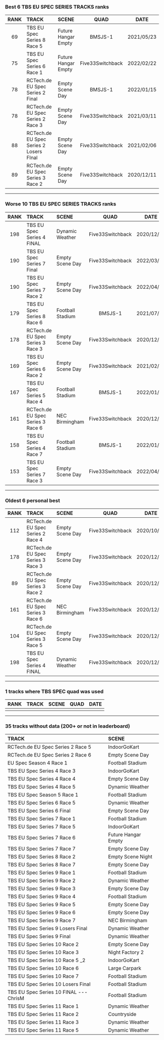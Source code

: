 ### Best 6 TBS EU SPEC SERIES TRACKS ranks
|RANK|TRACK|SCENE|QUAD|DATE|
|:---:|:---|:---|:---:|:---:|
|69|TBS EU Spec Series 8 Race 5|Future Hangar Empty|BMSJS-1|2021/05/23|
|75|TBS EU Spec Series 6 Race 1|Future Hangar Empty|Five33Switchback|2022/02/22|
|78|RCTech.de EU Spec Series 2 Final|Empty Scene Day|BMSJS-1|2022/01/15|
|78|RCTech.de EU Spec Series 2 Race 3|Empty Scene Day|Five33Switchback|2021/03/11|
|88|RCTech.de EU Spec Series 2 Losers FInal|Empty Scene Day|Five33Switchback|2021/02/06|
|89|RCTech.de EU Spec Series 3 Race 2|Empty Scene Day|Five33Switchback|2020/12/11|
---
### Worse 10 TBS EU SPEC SERIES TRACKS ranks
|RANK|TRACK|SCENE|QUAD|DATE|
|:---:|:---|:---|:---:|:---:|
|198|TBS EU Spec Series 4 FINAL|Dynamic Weather|Five33Switchback|2020/12/26|
|190|TBS EU Spec Series 7 Final|Empty Scene Day|Five33Switchback|2022/03/26|
|190|TBS EU Spec Series 7 Race 2|Empty Scene Day|Five33Switchback|2022/04/17|
|179|TBS EU Spec Series 8 Race 6|Football Stadium|BMSJS-1|2021/07/24|
|178|RCTech.de EU Spec Series 3 Race 3|Empty Scene Day|Five33Switchback|2020/12/08|
|169|TBS EU Spec Series 6 Race 2|Empty Scene Day|Five33Switchback|2021/02/05|
|167|TBS EU Spec Series 5 Race 4|Football Stadium|BMSJS-1|2022/01/23|
|161|RCTech.de EU Spec Series 3 Race 6|NEC Birmingham|Five33Switchback|2020/12/12|
|158|TBS EU Spec Series 4 Race 7|Football Stadium|BMSJS-1|2022/01/20|
|153|TBS EU Spec Series 7 Race 3|Empty Scene Day|Five33Switchback|2022/04/23|
---
### Oldest 6 personal best
|RANK|TRACK|SCENE|QUAD|DATE|
|:---:|:---|:---|:---:|:---:|
|112|RCTech.de EU Spec Series 2 Race 4|Empty Scene Day|Five33Switchback|2020/10/19|
|178|RCTech.de EU Spec Series 3 Race 3|Empty Scene Day|Five33Switchback|2020/12/08|
|89|RCTech.de EU Spec Series 3 Race 2|Empty Scene Day|Five33Switchback|2020/12/11|
|161|RCTech.de EU Spec Series 3 Race 6|NEC Birmingham|Five33Switchback|2020/12/12|
|104|RCTech.de EU Spec Series 3 Race 5|Empty Scene Day|Five33Switchback|2020/12/24|
|198|TBS EU Spec Series 4 FINAL|Dynamic Weather|Five33Switchback|2020/12/26|
---
### 1 tracks where TBS SPEC quad was used
|RANK|TRACK|SCENE|QUAD|DATE|
|:---:|:---|:---|:---:|:---:|
||||||
---
### 35 tracks without data (200+ or not in leaderboard)
|TRACK|SCENE|
|:---|:---|
|RCTech.de EU Spec Series 2 Race 5|IndoorGoKart|
|RCTech.de EU Spec Series 2 Race 6|Empty Scene Day|
|EU Spec Season 4 Race 1|Football Stadium|
|TBS EU Spec Series 4 Race 3|IndoorGoKart|
|TBS EU Spec Series 4 Race 4|Empty Scene Day|
|TBS EU Spec Series 4 Race 5|Dynamic Weather|
|TBS EU Spec Season 5 Race 1|Football Stadium|
|TBS EU Spec Series 6 Race 5|Dynamic Weather|
|TBS EU Spec Series 6 Final|Empty Scene Day|
|TBS EU Spec Series 7 Race 1|Football Stadium|
|TBS EU Spec Series 7 Race 5|IndoorGoKart|
|TBS EU Spec Series 7 Race 6|Future Hangar Empty|
|TBS EU Spec Series 7 Race 7|Empty Scene Day|
|TBS EU Spec Series 8 Race 2|Empty Scene Night|
|TBS EU Spec Series 8 Race 7|Empty Scene Day|
|TBS EU Spec Series 9 Race 1|Football Stadium|
|TBS EU Spec Series 9 Race 2|Dynamic Weather|
|TBS EU Spec Series 9 Race 3|Empty Scene Day|
|TBS EU Spec Series 9 Race 4|Football Stadium|
|TBS EU Spec Series 9 Race 5|Empty Scene Day|
|TBS EU Spec Series 9 Race 6|Empty Scene Day|
|TBS EU Spec Series 9 Race 7|NEC Birmingham|
|TBS EU Spec Series 9 Losers Final|Dynamic Weather|
|TBS EU Spec Series 9 Final|Dynamic Weather|
|TBS EU Spec Series 10 Race 2|Empty Scene Day|
|TBS EU Spec Series 10 Race 3|Night Factory 2|
|TBS EU Spec Series 10 Race 5 _2|IndoorGoKart|
|TBS EU Spec Series 10 Race 6|Large Carpark|
|TBS EU Spec Series 10 Race 7|Football Stadium|
|TBS EU Spec Series 10 Losers Final|Football Stadium|
|TBS EU Spec Series 10 FINAL --- ChrisM|Football Stadium|
|TBS EU Spec Series 11 Race 1|Dynamic Weather|
|TBS EU Spec Series 11 Race 2|Countryside|
|TBS EU Spec Series 11 Race 3|Dynamic Weather|
|TBS EU Spec Series 11 Race 5|Dynamic Weather|
